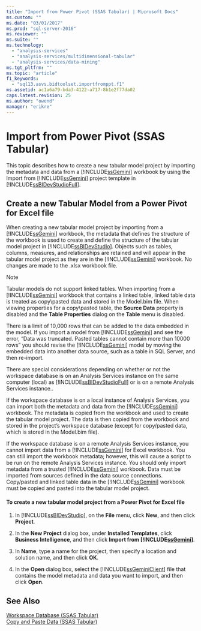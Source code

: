 ```yaml
---
title: "Import from Power Pivot (SSAS Tabular) | Microsoft Docs"
ms.custom: ""
ms.date: "03/01/2017"
ms.prod: "sql-server-2016"
ms.reviewer: ""
ms.suite: ""
ms.technology: 
  - "analysis-services"
  - "analysis-services/multidimensional-tabular"
  - "analysis-services/data-mining"
ms.tgt_pltfrm: ""
ms.topic: "article"
f1_keywords: 
  - "sql13.asvs.bidtoolset.importfromppt.f1"
ms.assetid: ac1a6a79-bda3-4122-a717-8b1e2f77da02
caps.latest.revision: 25
ms.author: "owend"
manager: "erikre"
---
```

# Import from Power Pivot (SSAS Tabular)
  This topic describes how to create a new tabular model project by importing the metadata and data from a [!INCLUDE[ssGemini](../../a9notintoc/includes/ssgemini-md.md)] workbook by using the Import from [!INCLUDE[ssGemini](../../a9notintoc/includes/ssgemini-md.md)] project template in [!INCLUDE[ssBIDevStudioFull](../../a9notintoc/includes/ssbidevstudiofull-md.md)].  
  
## Create a new Tabular Model from a Power Pivot for Excel file  
 When creating a new tabular model project by importing from a [!INCLUDE[ssGemini](../../a9notintoc/includes/ssgemini-md.md)] workbook, the metadata that defines the structure of the workbook is used to create and define the structure of the tabular model project in [!INCLUDE[ssBIDevStudio](../../a9notintoc/includes/ssbidevstudio-md.md)]. Objects such as tables, columns, measures, and relationships are retained and will appear in the tabular model project as they are in the [!INCLUDE[ssGemini](../../a9notintoc/includes/ssgemini-md.md)] workbook. No changes are made to the .xlsx workbook file.  
  
> [!NOTE]  
>  Tabular models do not support linked tables. When importing from a [!INCLUDE[ssGemini](../../a9notintoc/includes/ssgemini-md.md)] workbook that contains a linked table, linked table data is treated as copy\pasted data and stored in the Model.bim file. When viewing properties for a copy\pasted table, the **Source Data** property is disabled and the **Table Properties** dialog on the **Table** menu is disabled.  
>   
>  There is a limit of 10,000 rows that can be added to the data embedded in the model. If you import a model from [!INCLUDE[ssGemini](../../a9notintoc/includes/ssgemini-md.md)] and see the error, “Data was truncated. Pasted tables cannot contain more than 10000 rows” you should revise the [!INCLUDE[ssGemini](../../a9notintoc/includes/ssgemini-md.md)] model by moving the embedded data into another data source, such as a table in SQL Server, and then re-import.  
  
 There are special considerations depending on whether or not the workspace database is on an Analysis Services instance on the same computer (local) as [!INCLUDE[ssBIDevStudioFull](../../a9notintoc/includes/ssbidevstudiofull-md.md)] or is on a remote Analysis Services instance..  
  
 If the workspace database is on a local instance of Analysis Services, you can import both the metadata and data from the [!INCLUDE[ssGemini](../../a9notintoc/includes/ssgemini-md.md)] workbook. The metadata is copied from the workbook and used to create the tabular model project. The data is then copied from the workbook and stored in the project’s workspace database (except for copy/pasted data, which is stored in the Model.bim file).  
  
 If the workspace database is on a remote Analysis Services instance, you cannot import data from a [!INCLUDE[ssGemini](../../a9notintoc/includes/ssgemini-md.md)] for Excel workbook. You can still import the workbook metadata; however, this will cause a script to be run on the remote Analysis Services instance. You should only import metadata from a trusted [!INCLUDE[ssGemini](../../a9notintoc/includes/ssgemini-md.md)] workbook. Data must be imported from sources defined in the data source connections. Copy/pasted and linked table data in the [!INCLUDE[ssGemini](../../a9notintoc/includes/ssgemini-md.md)] workbook must be copied and pasted into the tabular model project.  
  
#### To create a new tabular model project from a Power Pivot for Excel file  
  
1.  In [!INCLUDE[ssBIDevStudio](../../a9notintoc/includes/ssbidevstudio-md.md)], on the **File** menu, click **New**, and then click **Project**.  
  
2.  In the **New Project** dialog box, under **Installed Templates**, click **Business Intelligence**, and then click **Import from [!INCLUDE[ssGemini](../../a9notintoc/includes/ssgemini-md.md)]**.  
  
3.  In  **Name**, type a name for the project, then specify a location and solution name, and then click **OK**.  
  
4.  In the **Open** dialog box, select the [!INCLUDE[ssGeminiClient](../../a9notintoc/includes/ssgeminiclient-md.md)] file that contains the model metadata and data you want to import, and then click **Open**.  
  
## See Also  
 [Workspace Database &#40;SSAS Tabular&#41;](../../analysis-services/tabular-models/workspace-database-ssas-tabular.md)   
 [Copy and Paste Data &#40;SSAS Tabular&#41;](../../analysis-services/tabular-models/ssas-import-data-copy-and-paste-data.md)  
  
  